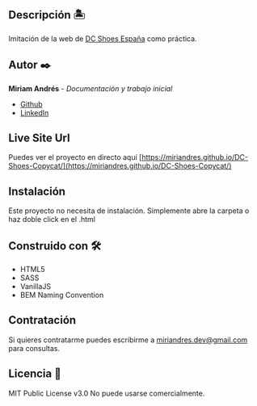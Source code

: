 ## Descripción 🏝

Imitación de la web de [DC Shoes España](https://www.dcshoes.es/) como práctica.

## Autor ✒️
**Miriam Andrés** - *Documentación y trabajo inicial*
* [Github](https://github.com/miriandres)
* [LinkedIn](www.linkedin.com/in/miriamandresdev)

## Live Site Url
Puedes ver el proyecto en directo aquí [https://miriandres.github.io/DC-Shoes-Copycat/](https://miriandres.github.io/DC-Shoes-Copycat/)

## Instalación 
Este proyecto no necesita de instalación. Simplemente abre la carpeta o haz doble click en el .html

## Construido con 🛠️
* HTML5
* SASS
* VanillaJS
* BEM Naming Convention
  
## Contratación
Si quieres contratarme puedes escribirme a miriandres.dev@gmail.com para consultas.

## Licencia 📄
MIT Public License v3.0
No puede usarse comercialmente.